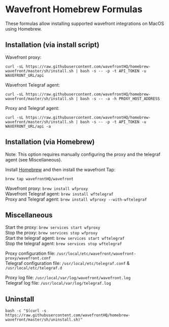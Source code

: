 # Wavefront Homebrew Formulas

These formulas allow installing supported wavefront integrations on MacOS using Homebrew.

## Installation (via install script)

Wavefront proxy:  
```
curl -sL https://raw.githubusercontent.com/wavefrontHQ/homebrew-wavefront/master/sh/install.sh | bash -s -- -p -t API_TOKEN -u WAVEFRONT_URL/api
```

Wavefront Telegraf agent:  
```
curl -sL https://raw.githubusercontent.com/wavefrontHQ/homebrew-wavefront/master/sh/install.sh | bash -s -- -a -h PROXY_HOST_ADDRESS
```

Proxy and Telegraf agent:  
```
curl -sL https://raw.githubusercontent.com/wavefrontHQ/homebrew-wavefront/master/sh/install.sh | bash -s -- -p -t API_TOKEN -u WAVEFRONT_URL/api -a
```


## Installation (via Homebrew)

Note: This option requires manually configuring the proxy and the telegraf agent (see Miscellaneous).

Install [Homebrew](https://brew.sh/) and then install the wavefront Tap:

```brew tap wavefrontHQ/wavefront```

Wavefront proxy: ```brew install wfproxy```  
Wavefront Telegraf agent: ```brew install wftelegraf```  
Proxy and Telegraf agent: ```brew install wfproxy --with-wftelegraf```


## Miscellaneous
Start the proxy: ```brew services start wfproxy```  
Stop the proxy: ```brew services stop wfproxy```  
Start the telegraf agent: ```brew services start wftelegraf```  
Stop the telegraf agent: ```brew services stop wftelegraf```  

Proxy configuration file: ```/usr/local/etc/wavefront/wavefront-proxy/wavefront.conf```  
Telegraf configuration file: ```/usr/local/etc/telegraf.conf``` & ```/usr/local/etc/telegraf.d```

Proxy log file: ```/usr/local/var/log/wavefront/wavefront.log```   
Telegraf log file: ```/usr/local/var/log/telegraf.log```

## Uninstall
```
bash -c "$(curl -s https://raw.githubusercontent.com/wavefrontHQ/homebrew-wavefront/master/sh/uninstall.sh)"
```
